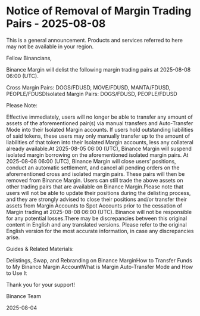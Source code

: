 # Notice of Removal of Margin Trading Pairs - 2025-08-08

This is a general announcement. Products and services referred to here may not be available in your region.

Fellow Binancians,

Binance Margin will delist the following margin trading pairs at 2025-08-08 06:00 (UTC). 

Cross Margin Pairs: DOGS/FDUSD, MOVE/FDUSD, MANTA/FDUSD, PEOPLE/FDUSDIsolated Margin Pairs: DOGS/FDUSD, PEOPLE/FDUSD

Please Note:

Effective immediately, users will no longer be able to transfer any amount of assets of the aforementioned pair(s) via manual transfers and Auto-Transfer Mode into their Isolated Margin accounts. If users hold outstanding liabilities of said tokens, these users may only manually transfer up to the amount of liabilities of that token into their Isolated Margin accounts, less any collateral already available.At 2025-08-05 06:00 (UTC), Binance Margin will suspend isolated margin borrowing on the aforementioned isolated margin pairs. At 2025-08-08 06:00 (UTC), Binance Margin will close users’ positions, conduct an automatic settlement, and cancel all pending orders on the aforementioned cross and isolated margin pairs. These pairs will then be removed from Binance Margin. Users can still trade the above assets on other trading pairs that are available on Binance Margin.Please note that users will not be able to update their positions during the delisting process, and they are strongly advised to close their positions and/or transfer their assets from Margin Accounts to Spot Accounts prior to the cessation of Margin trading at 2025-08-08 06:00 (UTC). Binance will not be responsible for any potential losses.There may be discrepancies between this original content in English and any translated versions. Please refer to the original English version for the most accurate information, in case any discrepancies arise. 

Guides & Related Materials:

Delistings, Swap, and Rebranding on Binance MarginHow to Transfer Funds to My Binance Margin AccountWhat is Margin Auto-Transfer Mode and How to Use It

Thank you for your support!

Binance Team

2025-08-04